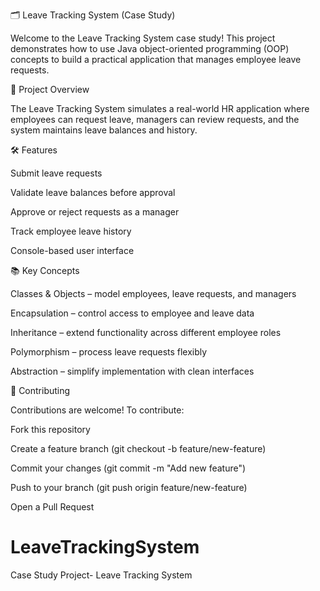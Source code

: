 🗂️ Leave Tracking System (Case Study)

Welcome to the Leave Tracking System case study!
This project demonstrates how to use Java object-oriented programming (OOP) concepts to build a practical application that manages employee leave requests.


🚀 Project Overview

The Leave Tracking System simulates a real-world HR application where employees can request leave, managers can review requests, and the system maintains leave balances and history.


🛠️ Features

Submit leave requests

Validate leave balances before approval

Approve or reject requests as a manager

Track employee leave history

Console-based user interface


📚 Key Concepts

Classes & Objects – model employees, leave requests, and managers

Encapsulation – control access to employee and leave data

Inheritance – extend functionality across different employee roles

Polymorphism – process leave requests flexibly

Abstraction – simplify implementation with clean interfaces



🤝 Contributing

Contributions are welcome!
To contribute:

Fork this repository

Create a feature branch (git checkout -b feature/new-feature)

Commit your changes (git commit -m "Add new feature")

Push to your branch (git push origin feature/new-feature)

Open a Pull Request


# LeaveTrackingSystem
Case Study Project- Leave Tracking System
